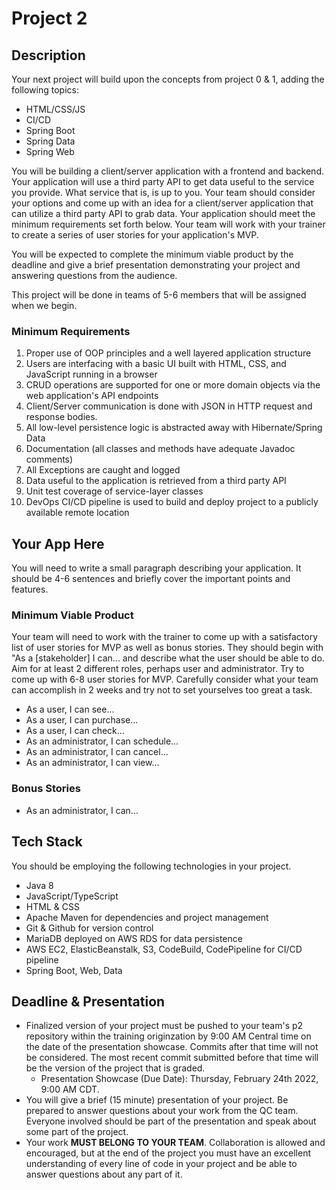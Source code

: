 # Project 2

## Description

Your next project will build upon the concepts from project 0 & 1, adding the following topics:
 - HTML/CSS/JS
 - CI/CD
 - Spring Boot
 - Spring Data
 - Spring Web

You will be building a client/server application with a frontend and backend. Your application will use a third party API to get data useful to the service you provide. What service that is, is up to you. Your team should consider your options and come up with an idea for a client/server application that can utilize a third party API to grab data. Your application should meet the minimum requirements set forth below. Your team will work with your trainer to create a series of user stories for your application's MVP.
  
You will be expected to complete the minimum viable product by the deadline and give a brief presentation demonstrating your project and answering questions from the audience.

This project will be done in teams of 5-6 members that will be assigned when we begin.

### Minimum Requirements
1. Proper use of OOP principles and a well layered application structure
2. Users are interfacing with a basic UI built with HTML, CSS, and JavaScript running in a browser
4. CRUD operations are supported for one or more domain objects via the web application's API endpoints
5. Client/Server communication is done with JSON in HTTP request and response bodies.
6. All low-level persistence logic is abstracted away with Hibernate/Spring Data
7. Documentation (all classes and methods have adequate Javadoc comments)
8. All Exceptions are caught and logged
9. Data useful to the application is retrieved from a third party API
10. Unit test coverage of service-layer classes
11. DevOps CI/CD pipeline is used to build and deploy project to a publicly available remote location



## Your App Here
You will need to write a small paragraph describing your application. It should be 4-6 sentences and briefly cover the important points and features.

### Minimum Viable Product
Your team will need to work with the trainer to come up with a satisfactory list of user stories for MVP as well as bonus stories. They should begin with "As a [stakeholder] I can... and describe what the user should be able to do. Aim for at least 2 different roles, perhaps user and administrator. Try to come up with 6-8 user stories for MVP. Carefully consider what your team can accomplish in 2 weeks and try not to set yourselves too great a task.

* As a user, I can see...
* As a user, I can purchase...
* As a user, I can check...
* As an administrator, I can schedule...
* As an administrator, I can cancel...
* As an administrator, I can view...

### Bonus Stories
* As an administrator, I can...

## Tech Stack
You should be employing the following technologies in your project.
 - Java 8
 - JavaScript/TypeScript
 - HTML & CSS
 - Apache Maven for dependencies and project management
 - Git & Github for version control
 - MariaDB deployed on AWS RDS for data persistence
 - AWS EC2, ElasticBeanstalk, S3, CodeBuild, CodePipeline for CI/CD pipeline
 - Spring Boot, Web, Data

## Deadline & Presentation
 - Finalized version of your project must be pushed to your team's p2 repository within the training originzation by 9:00 AM Central time on the date of the presentation showcase. Commits after that time will not be considered. The most recent commit submitted before that time will be the version of the project that is graded.
   - Presentation Showcase (Due Date): Thursday, February 24th 2022, 9:00 AM CDT.
 - You will give a brief (15 minute) presentation of your project. Be prepared to answer questions about your work from the QC team. Everyone involved should be part of the presentation and speak about some part of the project.
 - Your work **MUST BELONG TO YOUR TEAM**. Collaboration is allowed and encouraged, but at the end of the project you must have an excellent understanding of every line of code in your project and be able to answer questions about any part of it.
